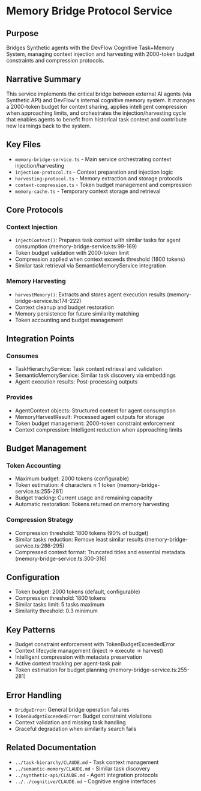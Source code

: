 # Memory Bridge Protocol Service

## Purpose
Bridges Synthetic agents with the DevFlow Cognitive Task+Memory System, managing context injection and harvesting with 2000-token budget constraints and compression protocols.

## Narrative Summary
This service implements the critical bridge between external AI agents (via Synthetic API) and DevFlow's internal cognitive memory system. It manages a 2000-token budget for context sharing, applies intelligent compression when approaching limits, and orchestrates the injection/harvesting cycle that enables agents to benefit from historical task context and contribute new learnings back to the system.

## Key Files
- `memory-bridge-service.ts` - Main service orchestrating context injection/harvesting
- `injection-protocol.ts` - Context preparation and injection logic
- `harvesting-protocol.ts` - Memory extraction and storage protocols
- `context-compression.ts` - Token budget management and compression
- `memory-cache.ts` - Temporary context storage and retrieval

## Core Protocols
### Context Injection
- `injectContext()`: Prepares task context with similar tasks for agent consumption (memory-bridge-service.ts:99-169)
- Token budget validation with 2000-token limit
- Compression applied when context exceeds threshold (1800 tokens)
- Similar task retrieval via SemanticMemoryService integration

### Memory Harvesting
- `harvestMemory()`: Extracts and stores agent execution results (memory-bridge-service.ts:174-222)
- Context cleanup and budget restoration
- Memory persistence for future similarity matching
- Token accounting and budget management

## Integration Points
### Consumes
- TaskHierarchyService: Task context retrieval and validation
- SemanticMemoryService: Similar task discovery via embeddings
- Agent execution results: Post-processing outputs

### Provides
- AgentContext objects: Structured context for agent consumption
- MemoryHarvestResult: Processed agent outputs for storage
- Token budget management: 2000-token constraint enforcement
- Context compression: Intelligent reduction when approaching limits

## Budget Management
### Token Accounting
- Maximum budget: 2000 tokens (configurable)
- Token estimation: 4 characters ≈ 1 token (memory-bridge-service.ts:255-281)
- Budget tracking: Current usage and remaining capacity
- Automatic restoration: Tokens returned on memory harvesting

### Compression Strategy
- Compression threshold: 1800 tokens (90% of budget)
- Similar tasks reduction: Remove least similar results (memory-bridge-service.ts:286-295)
- Compressed context format: Truncated titles and essential metadata (memory-bridge-service.ts:300-316)

## Configuration
- Token budget: 2000 tokens (default, configurable)
- Compression threshold: 1800 tokens
- Similar tasks limit: 5 tasks maximum
- Similarity threshold: 0.3 minimum

## Key Patterns
- Budget constraint enforcement with TokenBudgetExceededError
- Context lifecycle management (inject → execute → harvest)
- Intelligent compression with metadata preservation
- Active context tracking per agent-task pair
- Token estimation for budget planning (memory-bridge-service.ts:255-281)

## Error Handling
- `BridgeError`: General bridge operation failures
- `TokenBudgetExceededError`: Budget constraint violations
- Context validation and missing task handling
- Graceful degradation when similarity search fails

## Related Documentation
- `../task-hierarchy/CLAUDE.md` - Task context management
- `../semantic-memory/CLAUDE.md` - Similar task discovery
- `../synthetic-api/CLAUDE.md` - Agent integration protocols
- `../../cognitive/CLAUDE.md` - Cognitive engine interfaces